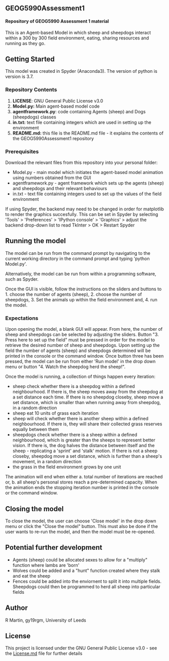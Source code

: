 ## GEOG5990Assessment1
#### Repository of GEOG5990 Assessment 1 material

This is an Agent-based Model in which sheep and sheepdogs interact within a 300 by 300 field environment, eating, sharing resources and running as they go.


## Getting Started
This model was created in Spyder (Anaconda3). The version of python is version is 3.7.

### Repository Contents
1. **LICENSE**: GNU General Public License v3.0
2. **Model.py:** Main agent-based model code
3. **agentframework.py**: code containing Agents (sheep) and Dogs (sheepdogs) classes
4. **in.txt:** text file containing integers which are used in setting up the environment
5. **README.md:** this file is the README.md file - it explains the contents of the GEOG5990Assessment1 repository

### Prerequisites
Download the relevant files from this repository into your personal folder:
* Model.py - main model which initiates the agent-based model animation using numbers obtained from the GUI
* agentframework.py - agent framework which sets up the agents (sheep) and sheepdogs and their relevant behaviours
* in.txt - text file containing integers used to set up the values of the field environment 

If using Spyder, the backend may need to be changed in order for matplotlib to render the graphics succesfully. This can be set in Spyder by selecting 'Tools' > 'Preferences' > 'IPython console' > 'Graphics' > adjust the backend drop-down list to read TkInter > OK > Restart Spyder


## Running the model
The model can be run from the command prompt by navigating to the current working directory in the command prompt and typing 'python Model.py'.

Alternatively, the model can be run from within a programming software, such as Spyder.

Once the GUI is visible, follow the instructions on the sliders and buttons to 1. choose the number of agents (sheep), 2. choose the number of sheepdogs, 3. Set the animals up within the field environment and, 4. run the model.

### Expectations
Upon opening the model, a blank GUI will appear. From here, the number of sheep and sheepdogs can be selected by adjusting the sliders. Button "3. Press here to set up the field" must be pressed in order for the model to retrieve the desired number of sheep and sheepdogs. Upon setting up the field the number of agents (sheep) and sheepdogs determined will be printed in the console or the command window. Once button three has been pressed, the model can be run from either 'Run model' in the drop down menu or button "4. Watch the sheepdog herd the sheep!".

Once the model is running, a collection of things happen every iteration:
* sheep check whether there is a sheepdog within a defined neighbourhood. If there is, the sheep moves away from the sheepdog at a set distance each time. If there is no sheepdog closeby, sheep move a set distance, which is smaller than when running away from sheepdog, in a random direction
* sheep eat 10 units of grass each iteration
* sheep will  check whether there is another sheep within a defined neighbourhood. If there is, they will share their collected grass reserves equally between them
* sheepdogs check whether there is a sheep within a defined neighbourhood, which is greater than the sheeps to represent better vision. If there is, the dog halves the distance between itself and the sheep - replicating a 'sprint' and 'stalk' motion. If there is not a sheep closeby, sheepdog move a set distance, which is further than a sheep's movement, in a random direction
* the grass in the field environment grows by one unit

The animation will end when either a. total number of iterations are reached or, b. all sheep's personal stores reach a pre-determined capacity. When the animation ends the stopping iteration number is printed in the console or the command window.

## Closing the model
To close the model, the user can choose 'Close model' in the drop down menu or click the "Close the model" button. This must also be done if the user wants to re-run the model, and then the model must be re-opened.


## Potential further development
* Agents (sheep) could be allocated sexes to allow for a "multiply" function where lambs are 'born'
* Wolves could be added and a "hunt" function created where they stalk and eat the sheep
* Fences could be added into the enviornent to split it into multiple fields. Sheepdogs could then be programmed to herd all sheep into particular fields 


## Author
R Martin, gy19rgm, University of Leeds


## License
This project is licensed under the GNU General Public License v3.0 - see the [License.md](https://github.com/gy19rgm/GEOG5990Assessment1/blob/master/LICENSE) file for further details